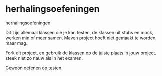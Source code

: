 # herhalingsoefeningen
herhalingsoefeningen

Dit zijn allemaal klassen die je kan testen, de klassen uit stubs en mock, werken min of meer samen. 
Maven project hoeft niet gemaakt te worden, maar mag.

Fork dit project, en gebruik de klassen op de juiste plaats in jouw project. steek niet zo nauw als in het examen.

Gewoon oefenen op testen.

